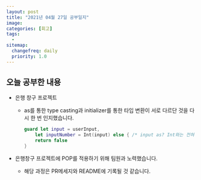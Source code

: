 ```yaml
---
layout: post
title: "2021년 04월 27일 공부일지"
image:
categories: [회고]
tags: 
  - 
sitemap:
  changefreq: daily
  priority: 1.0
---
```


## 오늘 공부한 내용

- 은행 창구 프로젝트

  - as를 통한 type casting과 initializer를 통한 타입 변환이 서로 다르단 것을 다시 한 번 인지했습니다.

    ```swift
    guard let input = userInput,
    	let inputNumber = Int(input) else { /* input as? Int와는 전혀 다른 문법 */
    	return false
    }
    ```

- 은행창구 프로젝트에 POP를 적용하기 위해 팀원과 노력했습니다.

  - 해당 과정은 PR메세지와 README에 기록될 것 같습니다.


